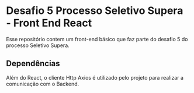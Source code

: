 # Desafio 5 Processo Seletivo Supera - Front End React

Esse repositório contem um front-end básico que faz parte do desafio 5 do processo Seletivo Supera.

## Dependências

Além do React, o cliente Http Axios é utilizado pelo projeto para realizar a comunicação com o Backend.
